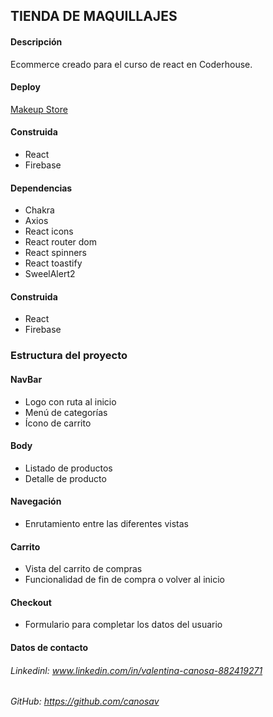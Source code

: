 ## TIENDA DE MAQUILLAJES

#### Descripción
Ecommerce creado para el curso de react en Coderhouse.

#### Deploy

[Makeup Store](https://ecommerce-react-js-makeup-store.vercel.app/)

#### Construida
- React
- Firebase

#### Dependencias

- Chakra
- Axios
- React icons
- React router dom
- React spinners
- React toastify
- SweelAlert2

#### Construida
- React
- Firebase



### Estructura del proyecto
#### NavBar
- Logo con ruta al inicio 
- Menú de categorías
- Ícono de carrito 
#### Body
- Listado de productos
- Detalle de producto
#### Navegación
- Enrutamiento entre las diferentes vistas
#### Carrito
- Vista del carrito de compras
- Funcionalidad de fin de compra o volver al inicio 
#### Checkout
- Formulario para completar los datos del usuario


#### Datos de contacto
###### Linkedinl: www.linkedin.com/in/valentina-canosa-882419271
###### GitHub: https://github.com/canosav
